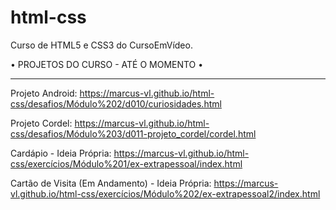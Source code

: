 # html-css

Curso de HTML5 e CSS3 do CursoEmVídeo.

• PROJETOS DO CURSO - ATÉ O MOMENTO •
<hr>

Projeto Android:
https://marcus-vl.github.io/html-css/desafios/Módulo%202/d010/curiosidades.html

Projeto Cordel:
https://marcus-vl.github.io/html-css/desafios/Módulo%203/d011-projeto_cordel/cordel.html

Cardápio - Ideia Própria:
https://marcus-vl.github.io/html-css/exercícios/Módulo%201/ex-extrapessoal/index.html

Cartão de Visita (Em Andamento) - Ideia Própria:
https://marcus-vl.github.io/html-css/exercícios/Módulo%202/ex-extrapessoal2/index.html
